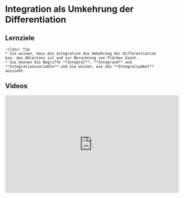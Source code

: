 # Integration als Umkehrung der Differentiation

## Lernziele

```{admonition} Lernziele 
:class: tip
* Sie wissen, dass die Integration die Umkehrung der Differentiation bzw. des Ableitens ist und zur Berechnung von Flächen dient.
* Sie kennen die Begriffe **Integral**, **Integrand** und **Integrationsvariable** und Sie wissen, wie das **Integralsymbol** aussieht.
```

## Videos

<iframe width="560" height="315" src="https://www.youtube.com/embed/m__ID4PHBIA" title="YouTube video player" frameborder="0" allow="accelerometer; autoplay; clipboard-write; encrypted-media; gyroscope; picture-in-picture; web-share" allowfullscreen></iframe>

